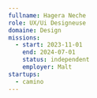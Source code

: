 ```yaml
---
fullname: Hagera Neche
role: UX/Ui Designeuse
domaine: Design
missions:
  - start: 2023-11-01
    end: 2024-07-01
    status: independent
    employer: Malt
startups:
  - camino
---
```


